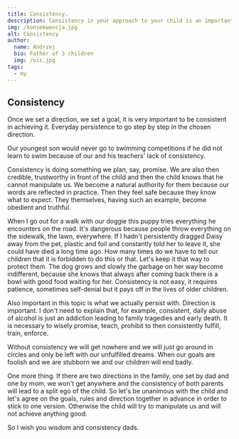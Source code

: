 ```yaml
---
title: Consistency.
description: Consistency in your approach to your child is an important part of parenting.
img: /konsekwencja.jpg
alt: Consistency
author:
  name: Andrzej
  bio: Father of 3 children
  img: /ois.jpg
tags:
  - my
---
```


<h2> Consistency </h2>

Once we set a direction, we set a goal, it is very important to be consistent in achieving it. Everyday persistence to go step by step in the chosen direction.

Our youngest son would never go to swimming competitions if he did not learn to swim because of our and his teachers' lack of consistency.

Consistency is doing something we plan, say, promise. We are also then credible, trustworthy in front of the child and then the child knows that he cannot manipulate us. We become a natural authority for them because our words are reflected in practice. Then they feel safe because they know what to expect. They themselves, having such an example, become obedient and truthful.

When I go out for a walk with our doggie this puppy tries everything he encounters on the road. It's dangerous because people throw everything on the sidewalk, the lawn, everywhere. If I hadn't persistently dragged Daisy away from the pet, plastic and foil and constantly told her to leave it, she could have died a long time ago. How many times do we have to tell our children that it is forbidden to do this or that. Let's keep it that way to protect them. The dog grows and slowly the garbage on her way become indifferent, because she knows that always after coming back there is a bowl with good food waiting for her. Consistency is not easy, it requires patience, sometimes self-denial but it pays off in the lives of older children.

Also important in this topic is what we actually persist with. Direction is important. I don't need to explain that, for example, consistent, daily abuse of alcohol is just an addiction leading to family tragedies and early death. It is necessary to wisely promise, teach, prohibit to then consistently fulfill, train, enforce.

Without consistency we will get nowhere and we will just go around in circles and only be left with our unfulfilled dreams. When our goals are foolish and we are stubborn we and our children will end badly.

One more thing. If there are two directions in the family, one set by dad and one by mom, we won't get anywhere and the consistency of both parents will lead to a split ego of the child. So let's be unanimous with the child and let's agree on the goals, rules and direction together in advance in order to stick to one version. Otherwise the child will try to manipulate us and will not achieve anything good.

So I wish you wisdom and consistency dads.
